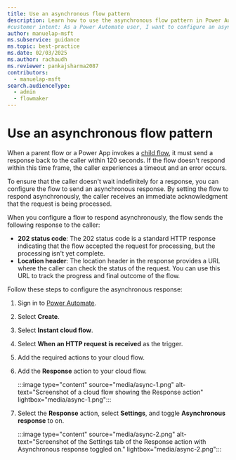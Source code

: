 ```yaml
---
title: Use an asynchronous flow pattern
description: Learn how to use the asynchronous flow pattern in Power Automate to handle long-running processes efficiently.
#customer intent: As a Power Automate user, I want to configure an asynchronous flow pattern so that I can handle long-running processes efficiently.
author: manuelap-msft
ms.subservice: guidance
ms.topic: best-practice
ms.date: 02/03/2025
ms.author: rachaudh
ms.reviewer: pankajsharma2087
contributors: 
  - manuelap-msft
search.audienceType: 
  - admin
  - flowmaker
---
```


# Use an asynchronous flow pattern

When a parent flow or a Power App invokes a [child flow](/power-automate/create-child-flows), it must send a response back to the caller within 120 seconds. If the flow doesn't respond within this time frame, the caller experiences a timeout and an error occurs.

To ensure that the caller doesn't wait indefinitely for a response, you can configure the flow to send an asynchronous response. By setting the flow to respond asynchronously, the caller receives an immediate acknowledgment that the request is being processed. 

When you configure a flow to respond asynchronously, the flow sends the following response to the caller:

- **202 status code**: The 202 status code is a standard HTTP response indicating that the flow accepted the request for processing, but the processing isn't yet complete.
- **Location header**: The location header in the response provides a URL where the caller can check the status of the request. You can use this URL to track the progress and final outcome of the flow.

Follow these steps to configure the asynchronous response:

1. Sign in to [Power Automate](https://make.powerautomate.com).
1. Select **Create**.
1. Select **Instant cloud flow**.
1. Select **When an HTTP request is received** as the trigger.
1. Add the required actions to your cloud flow.
1. Add the **Response** action to your cloud flow.

    :::image type="content" source="media/async-1.png" alt-text="Screenshot of a cloud flow showing the Response action" lightbox="media/async-1.png":::


1. Select the **Response** action, select **Settings**, and toggle **Asynchronous response** to on.

    :::image type="content" source="media/async-2.png" alt-text="Screenshot of the Settings tab of the Response action with Asynchronous response toggled on." lightbox="media/async-2.png":::
